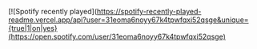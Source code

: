 [![Spotify recently played](https://spotify-recently-played-readme.vercel.app/api?user=31eoma6noyy67k4tpwfqxi52qsge&unique={true|1|on|yes}(https://open.spotify.com/user/31eoma6noyy67k4tpwfqxi52qsge)
